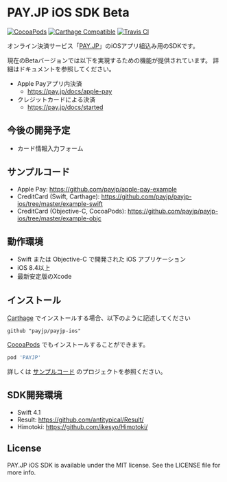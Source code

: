 # PAY.JP iOS SDK Beta
[![CocoaPods](https://img.shields.io/cocoapods/v/PAYJP.svg)](https://github.com/payjp/payjp-ios)
[![Carthage Compatible](https://img.shields.io/badge/Carthage-compatible-4BC51D.svg?style=flat)](https://github.com/Carthage/Carthage)
[![Travis CI](https://api.travis-ci.org/payjp/payjp-ios.svg?branch=master)](https://travis-ci.org/payjp/payjp-ios)

オンライン決済サービス「[PAY.JP](https://pay.jp/)」のiOSアプリ組込み用のSDKです。

現在のBetaバージョンでは以下を実現するための機能が提供されています。
詳細はドキュメントを参照してください。

- Apple Payアプリ内決済
  - https://pay.jp/docs/apple-pay
- クレジットカードによる決済
  - https://pay.jp/docs/started

## 今後の開発予定

- カード情報入力フォーム

## サンプルコード

- Apple Pay: https://github.com/payjp/apple-pay-example
- CreditCard (Swift, Carthage): https://github.com/payjp/payjp-ios/tree/master/example-swift
- CreditCard (Objective-C, CocoaPods): https://github.com/payjp/payjp-ios/tree/master/example-objc

## 動作環境

- Swift または Objective-C で開発された iOS アプリケーション
- iOS 8.4以上
- 最新安定版のXcode

## インストール

[Carthage](https://github.com/Carthage/Carthage) でインストールする場合、以下のように記述してください
```
github "payjp/payjp-ios"
```

[CocoaPods](http://cocoapods.org) でもインストールすることができます。

```ruby
pod 'PAYJP'
```

詳しくは [サンプルコード](https://github.com/payjp/apple-pay-example) のプロジェクトを参照ください。

## SDK開発環境

- Swift 4.1
- Result: https://github.com/antitypical/Result/
- Himotoki: https://github.com/ikesyo/Himotoki/

## License

PAY.JP iOS SDK is available under the MIT license. See the LICENSE file for more info.
